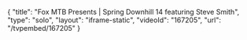 {
    "title": "Fox MTB Presents | Spring Downhill 14 featuring Steve Smith",
    "type": "solo",
    "layout": "iframe-static",
    "videoId": "167205",
    "url": "\/tvpembed\/167205"
}